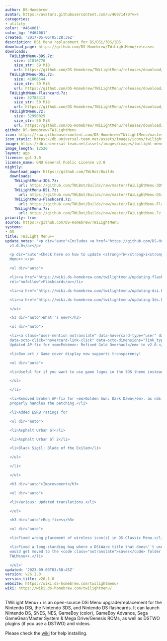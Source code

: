 ```yaml
---
author: DS-Homebrew
avatar: https://avatars.githubusercontent.com/u/46971470?v=4
categories:
- utility
color: '#464061'
color_bg: '#464061'
created: '2017-05-06T05:28:36Z'
description: DSi Menu replacement for DS/DSi/3DS/2DS
download_page: https://github.com/DS-Homebrew/TWiLightMenu/releases
downloads:
  TWiLightMenu-3DS.7z:
    size: 41816770
    size_str: 39 MiB
    url: https://github.com/DS-Homebrew/TWiLightMenu/releases/download/v26.1.0/TWiLightMenu-3DS.7z
  TWiLightMenu-DSi.7z:
    size: 41866544
    size_str: 39 MiB
    url: https://github.com/DS-Homebrew/TWiLightMenu/releases/download/v26.1.0/TWiLightMenu-DSi.7z
  TWiLightMenu-Flashcard.7z:
    size: 52783413
    size_str: 50 MiB
    url: https://github.com/DS-Homebrew/TWiLightMenu/releases/download/v26.1.0/TWiLightMenu-Flashcard.7z
  TWiLightMenu.7z:
    size: 52990029
    size_str: 50 MiB
    url: https://github.com/DS-Homebrew/TWiLightMenu/releases/download/v26.1.0/TWiLightMenu.7z
github: DS-Homebrew/TWiLightMenu
icon: https://raw.githubusercontent.com/DS-Homebrew/TWiLightMenu/master/booter/Twilight%2B%2B-animated%20icon-fix.gif
icon_static: https://db.universal-team.net/assets/images/icons/twilight-menu.png
image: https://db.universal-team.net/assets/images/images/twilight-menu.png
image_length: 12520
layout: app
license: gpl-3.0
license_name: GNU General Public License v3.0
nightly:
  download_page: https://github.com/TWLBot/Builds
  downloads:
    TWiLightMenu-3DS.7z:
      url: https://github.com/TWLBot/Builds/raw/master/TWiLightMenu-3DS.7z
    TWiLightMenu-DSi.7z:
      url: https://github.com/TWLBot/Builds/raw/master/TWiLightMenu-DSi.7z
    TWiLightMenu-Flashcard.7z:
      url: https://github.com/TWLBot/Builds/raw/master/TWiLightMenu-Flashcard.7z
    TWiLightMenu.7z:
      url: https://github.com/TWLBot/Builds/raw/master/TWiLightMenu.7z
priority: true
source: https://github.com/DS-Homebrew/TWiLightMenu
systems:
- DS
title: TWiLight Menu++
update_notes: '<p dir="auto">Includes <a href="https://github.com/DS-Homebrew/nds-bootstrap/releases/tag/v1.0.0">nds-bootstrap
  v1.0.0</a></p>

  <p dir="auto">Check here on how to update <strong>TW</strong>i<strong>L</strong>ight
  Menu++:</p>

  <ul dir="auto">

  <li><a href="https://wiki.ds-homebrew.com/twilightmenu/updating-flashcard.html"
  rel="nofollow">Flashcard</a></li>

  <li><a href="https://wiki.ds-homebrew.com/twilightmenu/updating-dsi.html" rel="nofollow">DSi</a></li>

  <li><a href="https://wiki.ds-homebrew.com/twilightmenu/updating-3ds.html" rel="nofollow">3DS</a></li>

  </ul>

  <h3 dir="auto">What''s new?</h3>

  <ul dir="auto">

  <li><a class="user-mention notranslate" data-hovercard-type="user" data-hovercard-url="/users/DeadSkullzJr/hovercard"
  data-octo-click="hovercard-link-click" data-octo-dimensions="link_type:self" href="https://github.com/DeadSkullzJr">@DeadSkullzJr</a>:
  Updated AP-fix for <em>Pokémon: Refined Gold Overhaul</em> to v2.0.</li>

  <li>Box art / Game cover display now supports transparency!

  <ul dir="auto">

  <li>Useful for if you want to use game logos in the 3DS theme instead of game covers.</li>

  </ul>

  </li>

  <li>Removed broken AP-fix for <em>Golden Sun: Dark Dawn</em>, as nds-bootstrap now
  properly handles the patching.</li>

  <li>Added ESRB ratings for

  <ul dir="auto">

  <li>Asphalt Urban GT</li>

  <li>Asphalt Urban GT 2</li>

  <li>Black Sigil: Blade of the Exiled</li>

  </ul>

  </li>

  </ul>

  <h3 dir="auto">Improvement</h3>

  <ul dir="auto">

  <li>Various: Updated translations.</li>

  </ul>

  <h3 dir="auto">Bug fixes</h3>

  <ul dir="auto">

  <li>Fixed wrong placement of wireless icon(s) in DS Classic Menu.</li>

  <li>Fixed a long-standing bug where a DSiWare title that doesn''t use save data
  would get moved to the <code class="notranslate">saves</code> folder when re-opening
  TWLMenu++.</li>

  </ul>'
updated: '2023-09-09T03:58:45Z'
version: v26.1.0
version_title: v26.1.0
website: https://wiki.ds-homebrew.com/twilightmenu/
wiki: https://wiki.ds-homebrew.com/twilightmenu/
---
```

TWiLight Menu++ is an open-source DSi Menu upgrade/replacement for the Nintendo DSi, the Nintendo 3DS, and Nintendo DS flashcards. It can launch Nintendo DS, SNES, NES, GameBoy (color), GameBoy Advance, Sega GameGear/Master System & Mega Drive/Genesis ROMs, as well as DSTWO plugins (if you use a DSTWO) and videos.

Please check the [wiki](https://wiki.ds-homebrew.com/twilightmenu/) for help installing.